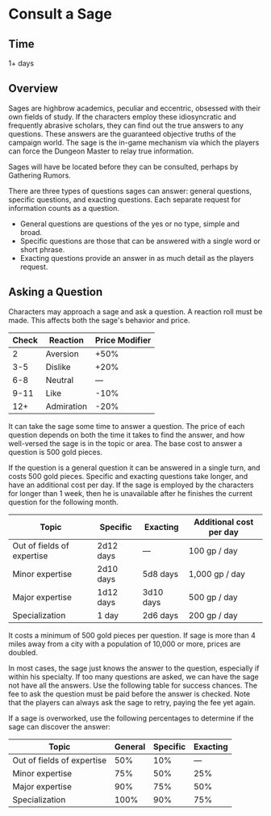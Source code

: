 # Consult a Sage

## Time
1+ days

## Overview
Sages are highbrow academics, peculiar and eccentric, obsessed with their own fields of study. If the characters employ these idiosyncratic and frequently abrasive scholars, they can find out the true answers to any questions. These answers are the guaranteed objective truths of the campaign world. The sage is the in-game mechanism via which the players can force the Dungeon Master to relay true information.

Sages will have be located before they can be consulted, perhaps by Gathering Rumors.

There are three types of questions sages can answer: general questions, specific questions, and exacting questions. Each separate request for information counts as a question.

-   General questions are questions of the yes or no type, simple and broad.
-   Specific questions are those that can be answered with a single word or short phrase.
-   Exacting questions provide an answer in as much detail as the players request.

## Asking a Question
Characters may approach a sage and ask a question. A reaction roll must be made. This affects both the sage's behavior and price.

Check|Reaction|Price Modifier
-|-|-
2|Aversion|+50%
3-5|Dislike|+20%
6-8|Neutral|—
9-11|Like|-10%
12+|Admiration|-20%

It can take the sage some time to answer a question. The price of each question depends on both the time it takes to find the answer, and how well-versed the sage is in the topic or area. The base cost to answer a question is 500 gold pieces.

If the question is a general question it can be answered in a single turn, and costs 500 gold pieces. Specific and exacting questions take longer, and have an additional cost per day. If the sage is employed by the characters for longer than 1 week, then he is unavailable after he finishes the current question for the following month.

Topic|Specific|Exacting|Additional cost per day
--|--|--|--
Out of fields of expertise|2d12 days|—|100 gp / day
Minor expertise|2d10 days|5d8 days|1,000 gp / day
Major expertise|1d12 days|3d10 days|500 gp / day
Specialization|1 day|2d6 days|200 gp / day

It costs a minimum of 500 gold pieces per question. If sage is more than 4 miles away from a city with a population of 10,000 or more, prices are doubled.

In most cases, the sage just knows the answer to the question, especially if within his specialty. If too many questions are asked, we can have the sage not have all the answers. Use the following table for success chances. The fee to ask the question must be paid before the answer is checked. Note that the players can always ask the sage to retry, paying the fee yet again.

If a sage is overworked, use the following percentages to determine if the sage can discover the answer:

Topic|General|Specific|Exacting
-|-|-|-
Out of fields of expertise|50%|10%|—
Minor expertise|75%|50%|25%
Major expertise|90%|75%|50%
Specialization|100%|90%|75%